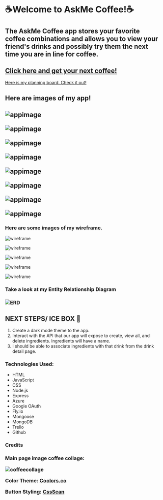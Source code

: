 <h1> ☕️Welcome to AskMe Coffee!☕️</h1>

<h2> The AskMe Coffee app stores your favorite coffee combinations and allows you to view your friend's drinks and possibly try them the next time you are in line for coffee.</h2>

<h2>
<a href="https://askmecoffee.fly.dev/"> Click here and get your next coffee!</a>
</h2>

<a href="https://trello.com/invite/b/QXgQscWT/ATTI0050b7605840b13859173e7333e72a7cBBA23BFE/askme-coffee"> Here is my planning board. Check it out!</a>

<h2>Here are images of my app!<h2>

![appimage](public/images/appstartpage.png)

![appimage](public/images/apphomepage.png)

![appimage](public/images/drinksindexpage.png)

![appimage](public/images/drinkdetails1.png)

![appimage](public/images/drinkdetails2.png)

![appimage](public/images/editdrinkform.png)

![appimage](public/images/profilesindexpage.png)

![appimage](public/images/profiledrinkindex.png)

<h3>Here are some images of my wireframe.</h3>

![wireframe](images/../public/images/Screenshot_2023-01-13_at_3.25.28_PM.png)

![wireframe](images/../public/images/Screenshot_2023-01-13_at_3.25.47_PM.png)

![wireframe](images/../public/images/Screenshot_2023-01-13_at_3.25.58_PM.png)

![wireframe](images/../public/images/Screenshot_2023-01-13_at_3.26.08_PM.png)

![wireframe](images/../public/images/Screenshot_2023-01-13_at_3.26.54_PM.png)

<h3>Take a look at my Entity Relationship Diagram<h3>

![ERD](images/../public/images/Screenshot_2023-01-13_at_2.00.29_PM.png)

<h2> NEXT STEPS/ ICE BOX 🧊 </h2>

<ol>
  <li>Create a dark mode theme to the app.</li>
  <li>Interact with the API that our app will expose to create, view all, and delete ingredients. Ingredients will have a name.</li>
  <li>I should be able to associate ingredients with that drink from the drink detail page.</li>
</ol>

<h3> Technologies Used: </h3>

<ul>
  <li> HTML</li>
  <li>JavaScript</li>
  <li>CSS</li>
  <li> Node.js</li>
  <li>Express</li>
  <li>Azure</li>
  <li> Google OAuth</li>
  <li>Fly.io</li>
  <li>Mongoose</li>
  <li> MongoDB</li>
  <li>Trello</li>
  <li>Github</li>
</ul>

<h3> Credits <h3>
Main page image coffee collage:

![coffeecollage](https://client.apps.us.bluescape.com/ZA8JM0Ah3V_OlhTZCLD_?objectId=63c8d0c226e015e9475853f7)

Color Theme: [Coolors.co](https://coolors.co)

Button Styling: [CssScan](https://getcssscan.com/css-buttons-examples)
